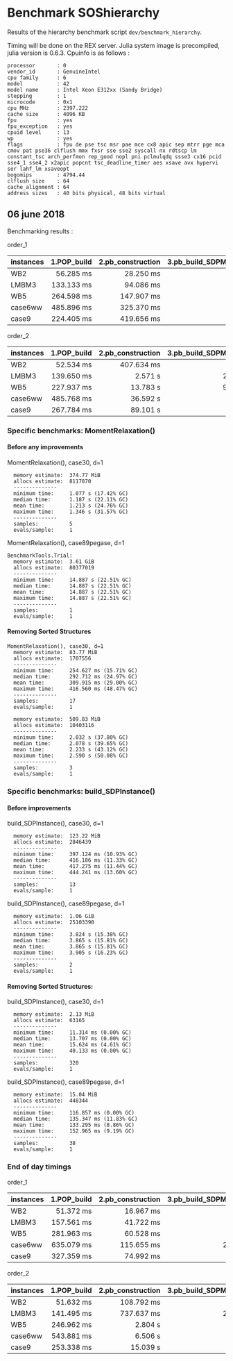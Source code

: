 # Benchmark SOShierarchy

Results of the hierarchy benchmark script `dev/benchmark_hierarchy`.

Timing will be done on the REX server. Julia system image is precompiled, julia version is 0.6.3.
Cpuinfo is as follows :

```
processor       : 0
vendor_id       : GenuineIntel
cpu family      : 6
model           : 42
model name      : Intel Xeon E312xx (Sandy Bridge)
stepping        : 1
microcode       : 0x1
cpu MHz         : 2397.222
cache size      : 4096 KB
fpu             : yes
fpu_exception   : yes
cpuid level     : 13
wp              : yes
flags           : fpu de pse tsc msr pae mce cx8 apic sep mtrr pge mca cmov pat pse36 clflush mmx fxsr sse sse2 syscall nx rdtscp lm constant_tsc arch_perfmon rep_good nopl pni pclmulqdq ssse3 cx16 pcid sse4_1 sse4_2 x2apic popcnt tsc_deadline_timer aes xsave avx hypervi
sor lahf_lm xsaveopt
bogomips        : 4794.44
clflush size    : 64
cache_alignment : 64
address sizes   : 40 bits physical, 48 bits virtual
```

## 06 june 2018
Benchmarking results :

order_1

| instances |           1.POP_build |           2.pb_construction |           3.pb_build_SDPMosekstruct |           4.pb_mosek_solve |
| --------- | ---------------------:| ---------------------------:| -----------------------------------:| --------------------------:|
|       WB2 |             56.285 ms |                   28.250 ms |                            7.372 ms |                  29.601 ms |
|     LMBM3 |            133.133 ms |                   94.086 ms |                           16.390 ms |                  45.613 ms |
|       WB5 |            264.598 ms |                  147.907 ms |                           23.777 ms |                  73.157 ms |
|   case6ww |            485.896 ms |                  325.370 ms |                           35.288 ms |                  64.492 ms |
|     case9 |            224.405 ms |                  419.656 ms |                           45.620 ms |                 111.820 ms |

order_2

| instances |           1.POP_build |           2.pb_construction |           3.pb_build_SDPMosekstruct |           4.pb_mosek_solve |
| --------- | ---------------------:| ---------------------------:| -----------------------------------:| --------------------------:|
|       WB2 |             52.534 ms |                  407.634 ms |                           55.889 ms |                 131.921 ms |
|     LMBM3 |            139.650 ms |                     2.571 s |                          256.090 ms |                 468.952 ms |
|       WB5 |            227.937 ms |                    13.783 s |                          954.469 ms |                    3.274 s |
|   case6ww |            485.768 ms |                    36.592 s |                             2.053 s |                    7.373 s |
|     case9 |            267.784 ms |                    89.101 s |                             4.347 s |                  141.749 s |

### Specific benchmarks: MomentRelaxation()

#### Before any improvements

MomentRelaxation(), case30, d=1
```
  memory estimate:  374.77 MiB
  allocs estimate:  8117070
  --------------
  minimum time:     1.077 s (17.42% GC)
  median time:      1.187 s (22.11% GC)
  mean time:        1.213 s (24.76% GC)
  maximum time:     1.346 s (31.57% GC)
  --------------
  samples:          5
  evals/sample:     1
```

MomentRelaxation(), case89pegase, d=1
```
BenchmarkTools.Trial:
  memory estimate:  3.61 GiB
  allocs estimate:  80377019
  --------------
  minimum time:     14.887 s (22.51% GC)
  median time:      14.887 s (22.51% GC)
  mean time:        14.887 s (22.51% GC)
  maximum time:     14.887 s (22.51% GC)
  --------------
  samples:          1
  evals/sample:     1
```

#### Removing Sorted Structures

```
MomentRelaxation(), case30, d=1
  memory estimate:  83.77 MiB
  allocs estimate:  1707556
  --------------
  minimum time:     254.627 ms (15.71% GC)
  median time:      292.712 ms (24.97% GC)
  mean time:        309.915 ms (29.00% GC)
  maximum time:     416.560 ms (48.47% GC)
  --------------
  samples:          17
  evals/sample:     1
```

```
  memory estimate:  509.83 MiB
  allocs estimate:  10403116
  --------------
  minimum time:     2.032 s (37.80% GC)
  median time:      2.078 s (39.65% GC)
  mean time:        2.233 s (43.12% GC)
  maximum time:     2.590 s (50.08% GC)
  --------------
  samples:          3
  evals/sample:     1
```

### Specific benchmarks: build_SDPInstance()

#### Before improvements

build_SDPInstance(), case30, d=1
```
  memory estimate:  123.22 MiB
  allocs estimate:  2846439
  --------------
  minimum time:     397.124 ms (10.93% GC)
  median time:      416.186 ms (11.33% GC)
  mean time:        417.275 ms (11.44% GC)
  maximum time:     444.241 ms (13.60% GC)
  --------------
  samples:          13
  evals/sample:     1
```

build_SDPInstance(), case89pegase, d=1
```
  memory estimate:  1.06 GiB
  allocs estimate:  25103390
  --------------
  minimum time:     3.824 s (15.38% GC)
  median time:      3.865 s (15.81% GC)
  mean time:        3.865 s (15.81% GC)
  maximum time:     3.905 s (16.23% GC)
  --------------
  samples:          2
  evals/sample:     1
```

#### Removing Sorted Structures:

build_SDPInstance(), case30, d=1
```
  memory estimate:  2.13 MiB
  allocs estimate:  63165
  --------------
  minimum time:     11.314 ms (0.00% GC)
  median time:      13.707 ms (0.00% GC)
  mean time:        15.624 ms (4.61% GC)
  maximum time:     40.133 ms (0.00% GC)
  --------------
  samples:          320
  evals/sample:     1
```

build_SDPInstance(), case89pegase, d=1
```
  memory estimate:  15.04 MiB
  allocs estimate:  448344
  --------------
  minimum time:     116.857 ms (0.00% GC)
  median time:      135.347 ms (11.83% GC)
  mean time:        133.295 ms (8.86% GC)
  maximum time:     152.965 ms (9.19% GC)
  --------------
  samples:          38
  evals/sample:     1
```

### End of day timings
order_1

| instances |           1.POP_build |           2.pb_construction |           3.pb_build_SDPMosekstruct |           4.pb_mosek_solve |
| --------- | ---------------------:| ---------------------------:| -----------------------------------:| --------------------------:|
|       WB2 |             51.372 ms |                   16.967 ms |                            8.793 ms |                  31.642 ms |
|     LMBM3 |            157.561 ms |                   41.722 ms |                           16.289 ms |                  44.674 ms |
|       WB5 |            281.963 ms |                   60.528 ms |                           41.304 ms |                 111.494 ms |
|   case6ww |            635.079 ms |                  115.655 ms |                          225.262 ms |                 189.157 ms |
|     case9 |            327.359 ms |                   74.992 ms |                           88.304 ms |                 289.448 ms |


order_2

| instances |           1.POP_build |           2.pb_construction |           3.pb_build_SDPMosekstruct |           4.pb_mosek_solve |
| --------- | ---------------------:| ---------------------------:| -----------------------------------:| --------------------------:|
|       WB2 |             51.632 ms |                  108.792 ms |                           60.252 ms |                 150.116 ms |
|     LMBM3 |            141.495 ms |                  737.637 ms |                          280.620 ms |                 455.741 ms |
|       WB5 |            246.962 ms |                     2.804 s |                             1.001 s |                    3.781 s |
|   case6ww |            543.881 ms |                     6.506 s |                             2.245 s |                    9.069 s |
|     case9 |            253.338 ms |                    15.039 s |                             5.176 s |                  148.176 s |
